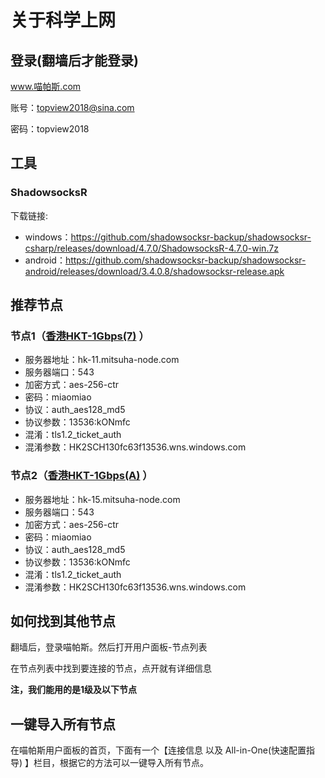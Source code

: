 # 关于科学上网

## 登录(翻墙后才能登录)

www.喵帕斯.com 

账号：topview2018@sina.com

密码：topview2018

## 工具

### ShadowsocksR

下载链接:

- windows：https://github.com/shadowsocksr-backup/shadowsocksr-csharp/releases/download/4.7.0/ShadowsocksR-4.7.0-win.7z
- android：https://github.com/shadowsocksr-backup/shadowsocksr-android/releases/download/3.4.0.8/shadowsocksr-release.apk

## 推荐节点

### 节点1（[香港HKT-1Gbps(7)](javascript:void(0);) ）

- 服务器地址：hk-11.mitsuha-node.com 
- 服务器端口：543
-  加密方式：aes-256-ctr
-  密码：miaomiao 
- 协议：auth_aes128_md5 
- 协议参数：13536:kONmfc 
- 混淆：tls1.2_ticket_auth 
- 混淆参数：HK2SCH130fc63f13536.wns.windows.com 

### 节点2（[香港HKT-1Gbps(A)](javascript:void(0);) ）

- 服务器地址：hk-15.mitsuha-node.com 
- 服务器端口：543 
- 加密方式：aes-256-ctr 
- 密码：miaomiao 
- 协议：auth_aes128_md5 
- 协议参数：13536:kONmfc 
- 混淆：tls1.2_ticket_auth 
- 混淆参数：HK2SCH130fc63f13536.wns.windows.com 

## 如何找到其他节点

翻墙后，登录喵帕斯。然后打开用户面板-节点列表

在节点列表中找到要连接的节点，点开就有详细信息

**注，我们能用的是1级及以下节点**

## 一键导入所有节点

在喵帕斯用户面板的首页，下面有一个【连接信息 以及 All-in-One(快速配置指导) 】栏目，根据它的方法可以一键导入所有节点。

